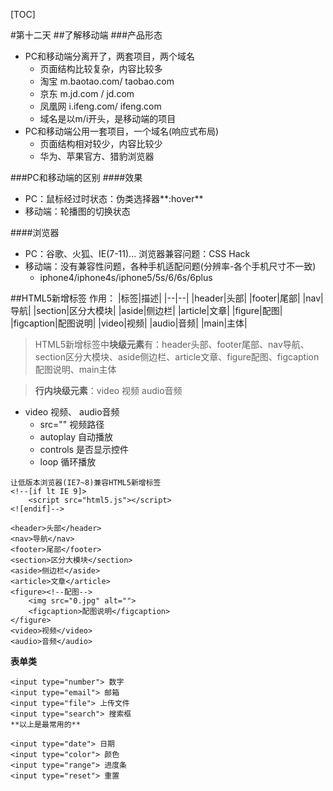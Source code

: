 [TOC]

#第十二天
##了解移动端
###产品形态
- PC和移动端分离开了，两套项目，两个域名
	- 页面结构比较复杂，内容比较多
	- 淘宝 m.baotao.com/ taobao.com
	- 京东 m.jd.com / jd.com
	- 凤凰网  i.ifeng.com/ ifeng.com
	- 域名是以m/i开头，是移动端的项目
- PC和移动端公用一套项目，一个域名(响应式布局)
	- 页面结构相对较少，内容比较少
	- 华为、苹果官方、猎豹浏览器

###PC和移动端的区别
####效果
- PC：鼠标经过时状态：伪类选择器**:hover**
- 移动端：轮播图的切换状态

####浏览器
- PC：谷歌、火狐、IE(7-11)... 浏览器兼容问题：CSS Hack
- 移动端：没有兼容性问题，各种手机适配问题(分辨率-各个手机尺寸不一致)
	- iphone4/iphone4s/iphone5/5s/6/6s/6plus

##HTML5新增标签
作用：
|标签|描述|
|--|--|
|header|头部|
|footer|尾部|
|nav|导航|
|section|区分大模块|
|aside|侧边栏|
|article|文章|
|figure|配图|
|figcaption|配图说明|
|video|视频|
|audio|音频|
|main|主体|
> HTML5新增标签中**块级元素**有：header头部、footer尾部、nav导航、section区分大模块、aside侧边栏、article文章、figure配图、figcaption配图说明、main主体

> **行内块级元素**：video 视频   audio音频

- video 视频、 audio音频
	- src="" 视频路径
	- autoplay 自动播放
	- controls 是否显示控件
	- loop 循环播放

```
让低版本浏览器(IE7~8)兼容HTML5新增标签
<!--[if lt IE 9]>
    <script src="html5.js"></script>
<![endif]-->
```
```
<header>头部</header>
<nav>导航</nav>
<footer>尾部</footer>
<section>区分大模块</section>
<aside>侧边栏</aside>
<article>文章</article>
<figure><!--配图-->
    <img src="0.jpg" alt="">
    <figcaption>配图说明</figcaption>
</figure>
<video>视频</video>
<audio>音频</audio>
```
**表单类**
```
<input type="number"> 数字
<input type="email"> 邮箱
<input type="file"> 上传文件
<input type="search"> 搜索框
**以上是最常用的**

<input type="date"> 日期
<input type="color"> 颜色
<input type="range"> 进度条
<input type="reset"> 重置
```

